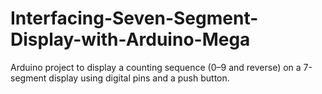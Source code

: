 # Interfacing-Seven-Segment-Display-with-Arduino-Mega
Arduino project to display a counting sequence (0–9 and reverse) on a 7-segment display using digital pins and a push button.
